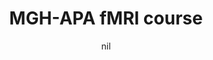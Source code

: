---
title: "MGH-APA fMRI course"
project_id: 
date: nil
conference_id: ""
presenters:
   - peter_bandettini
summary: "<p>MGH-APA fMRI course, MGH-NMR Center, Charlestown, MA</p>"
file: /assets/presentations/T118.ppt
filename: T118.ppt
layout: presentation
---